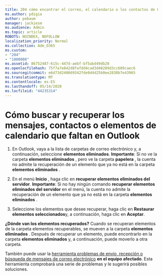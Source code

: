 ```yaml
---
title: 204 cómo encontrar el correo, el calendario o los contactos de Outlook que faltan o recuperarlos
ms.author: pdigia
author: pebaum
manager: jackiesm
ms.audience: Admin
ms.topic: article
ROBOTS: NOINDEX, NOFOLLOW
localization_priority: Normal
ms.collection: Adm_O365
ms.custom:
- "204"
- "1800008"
ms.assetid: 86752487-615c-447d-aebf-bf5abd49db20
ms.openlocfilehash: 75f7a7e842d8fafdd4cad3d48289d3cc609caec6
ms.sourcegitcommit: e6d73d240669342fde9d4d25b0ee2838b7e43965
ms.translationtype: MT
ms.contentlocale: es-ES
ms.lasthandoff: 05/14/2020
ms.locfileid: "44235314"
---
```

# <a name="how-to-find-and-recover-missing-messages-contacts-or-calendar-items-in-outlook"></a>Cómo buscar y recuperar los mensajes, contactos o elementos de calendario que faltan en Outlook

1. En Outlook, vaya a la lista de carpetas de correo electrónico y, a continuación, seleccione **elementos eliminados**. **Importante**: Si no ve la carpeta **elementos eliminados** , pero ve la carpeta **papelera** , la cuenta no admite la recuperación de un elemento que ya no está en la carpeta **elementos eliminados** .

2. En el menú **Inicio** , haga clic en **recuperar elementos eliminados del servidor**. **Importante**: Si no hay ningún comando **recuperar elementos eliminados del servidor** en el menú, la cuenta no admite la recuperación de un elemento que ya no está en la carpeta **elementos eliminados** .

3. Seleccione los elementos que desee recuperar, haga clic en **Restaurar elementos seleccionados**y, a continuación, haga clic en **Aceptar**.

**¿Dónde van los elementos recuperados?** Cuando se recuperan elementos de la carpeta elementos recuperables, se mueven a la carpeta **elementos eliminados** . Después de recuperar un elemento, puede encontrarlo en la carpeta **elementos eliminados** y, a continuación, puede moverlo a otra carpeta.

También puede usar la [herramienta problemas de envío, recepción o búsqueda de mensajes de correo electrónico](https://aka.ms/SaRA-OutlookSendReceive) **en el equipo afectado**. Esta herramienta comprobará una serie de problemas y le sugerirá posibles soluciones.
